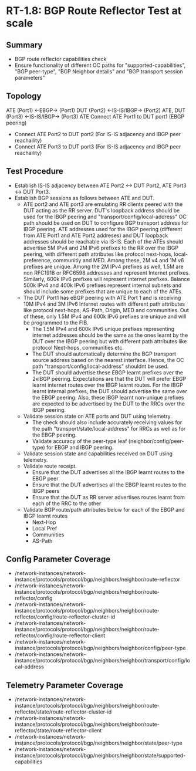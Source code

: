 # RT-1.8: BGP Route Reflector Test at scale
## Summary
*   BGP route reflector capabilities check
*   Ensure functionality of different OC paths for "supported-capabilities", "BGP peer-type", "BGP Neighbor details" and "BGP transport session parameters"

## Topology
ATE (Port1) <-EBGP-> (Port1) DUT (Port2) <-IS-IS/IBGP-> (Port2) ATE, DUT (Port3) <-IS-IS/IBGP-> (Port3) ATE
Connect ATE Port1 to DUT port1 (EBGP peering)
*   Connect ATE Port2 to DUT port2 (For IS-IS adjacency and IBGP peer reachaility)
*   Connect ATE Port3 to DUT port3 (For IS-IS adjacency and IBGP peer reachaility)

## Test Procedure
* Establish IS-IS adjacency between ATE Port2 <-> DUT Port2, ATE Port3 <-> DUT Port3.
* Establish BGP sessions as follows between ATE and DUT.
  * ATE port2 and ATE port3 are emulating RR clients peered with the DUT acting as the RR server. DUT's loopback address should be used  for the IBGP peering and "transport/config/local-address" OC path should be used on DUT to configure BGP transport address for IBGP peering. ATE addresses used for the IBGP peering (different from ATE Port1 and ATE Port2 addreses) and DUT loopback addresses should be reachable via IS-IS. Each of the ATEs should advertise 5M IPv4 and 2M IPv6 prefixes to the RR over the IBGP peering, with different path attributes like protocol next-hops, local-preference, communitiy and MED. Among these, 2M v4 and 1M v6 prefixes are unique. Among the 2M IPv4 prefixes as well, 1.5M are non RFC1918 or RFC6598 addresses and represent Internet prefixes. Similarly, 600k IPv6 prefixes will represent internet prefixes. Balance 500k IPv4 and 400k IPv6 prefixes represent internal subnets and should include some prefixes that are unique to each of the ATEs.
  * The DUT Port1 has eBGP peering with ATE Port 1 and is receiving 10M IPv4 and 3M IPv6 Internet routes with different path attributes like protocol next-hops, AS-Path, Origin, MED and communities. Out of these, only 1.5M IPv4 and 600k IPv6 prefixes are unique and will be programmed to the FIB.
    * The 1.5M IPv4 and 600k IPv6 unique prefixes representing internet addresses should be the same as the ones learnt by the DUT over the IBGP peering but with different path attributes like protocol Next-hops, communities etc.
    * The DUT should automatically determine the BGP transport source address based on the nearest interface. Hence, the OC path "transport/config/local-address" shouldnt be used.
    * The DUT should advertise these EBGP learnt prefixes over the 2xIBGP peering. Expectations are that the DUT will prefer EBGP learnt internet routes over the IBGP learnt routes. For the IBGP learnt internal prefixes, the DUT should advertise the same over the EBGP peering. Also, these IBGP learnt non-unique prefixes are expected to be advertised by the DUT to the RRCs over the IBGP peering. 
  * Validate session state on ATE ports and DUT using telemetry.
    * The check should also include accurately receiving values for the path "transport/state/local-address" for RRCs as well as for the EBGP peering.
    * Validate accuracy of the peer-type leaf (neighbor/config/peer-type) for EBGP and IBGP peering.
  * Validate session state and capabilities received on DUT using telemetry.
  * Validate route receipt.
    * Ensure that the DUT advertises all the IBGP learnt routes to the EBGP peer
    * Ensure that the DUT advertises all the EBGP learnt routes to the IBGP peers
    * Ensure that the DUT as RR server advertises routes learnt from each of the RRC to the other
  * Validate BGP route/path attributes below for each of the EBGP and IBGP learnt routes
    * Next-Hop
    * Local Pref
    * Communities
    * AS-Path

## Config Parameter Coverage
*   /network-instances/network-instance/protocols/protocol/bgp/neighbors/neighbor/route-reflector
*   /network-instances/network-instance/protocols/protocol/bgp/neighbors/neighbor/route-reflector/config
*   /network-instances/network-instance/protocols/protocol/bgp/neighbors/neighbor/route-reflector/config/route-reflector-cluster-id
*   /network-instances/network-instance/protocols/protocol/bgp/neighbors/neighbor/route-reflector/config/route-reflector-client
*   /network-instances/network-instance/protocols/protocol/bgp/neighbors/neighbor/config/peer-type
*   /network-instances/network-instance/protocols/protocol/bgp/neighbors/neighbor/transport/config/local-address

## Telemetry Parameter Coverage
*   /network-instances/network-instance/protocols/protocol/bgp/neighbors/neighbor/route-reflector/state/route-reflector-cluster-id
*   /network-instances/network-instance/protocols/protocol/bgp/neighbors/neighbor/route-reflector/state/route-reflector-client
*   /network-instances/network-instance/protocols/protocol/bgp/neighbors/neighbor/state/peer-type
*   /network-instances/network-instance/protocols/protocol/bgp/neighbors/neighbor/state/supported-capabilities
